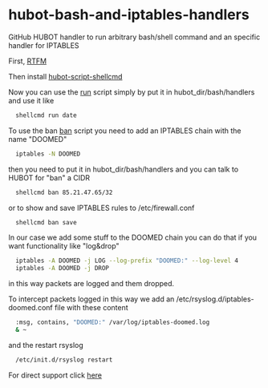 # hubot-bash-and-iptables-handlers
GitHub HUBOT handler to run arbitrary bash/shell command and an specific handler for IPTABLES

First, [RTFM](https://hubot.github.com/)

Then install [hubot-script-shellcmd](https://www.npmjs.com/package/hubot-script-shellcmd/)

Now you can use the [run](https://github.com/ShangriLaFarm/hubot-bash-and-iptables-handlers/blob/master/run) script simply by put it in hubot_dir/bash/handlers and use it like
```bash
  shellcmd run date
```

To use the ban [ban](https://github.com/ShangriLaFarm/hubot-bash-and-iptables-handlers/blob/master/ban) script you need to add an IPTABLES chain with the name "DOOMED"
```bash
  iptables -N DOOMED
```

then you need to put it in hubot_dir/bash/handlers and you can talk to HUBOT for "ban" a CIDR
```bash
  shellcmd ban 85.21.47.65/32
```

or to show and save IPTABLES rules to /etc/firewall.conf
```bash
  shellcmd ban save
```

In our case we add some stuff to the DOOMED chain you can do that if you want functionality like "log&drop"
```bash
  iptables -A DOOMED -j LOG --log-prefix "DOOMED:" --log-level 4
  iptables -A DOOMED -j DROP
```
in this way packets are logged and them dropped.

To intercept packets logged in this way we add an /etc/rsyslog.d/iptables-doomed.conf file with these content
```bash
  :msg, contains, "DOOMED:" /var/log/iptables-doomed.log
  & ~
```
and the restart rsyslog
```bash
  /etc/init.d/rsyslog restart
```

For direct support click [here](http://hubs.ly/H01ldz50)
